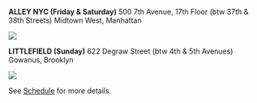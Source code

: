 **ALLEY NYC (Friday & Saturday)**
500 7th Avenue, 17th Floor
(btw 37th & 38th Streets)
Midtown West, Manhattan

[![](http://maps.googleapis.com/maps/api/staticmap?center=40.753142,-73.989379&zoom=13&size=600x300&maptype=roadmap&sensor=false&markers=color:red%7Clabel:A%7C500%207th%20Ave,%20NY,%20NY)](https://goo.gl/maps/a687u)

**LITTLEFIELD (Sunday)**
622 Degraw Street
(btw 4th & 5th Avenues)
Gowanus, Brooklyn

[![](http://maps.googleapis.com/maps/api/staticmap?center=40.679076,-73.983521&zoom=13&size=600x300&maptype=roadmap&sensor=false&markers=color:red%7Clabel:A%7C622%20Degraw%20St,%20NY,%20NY)](https://goo.gl/maps/6ydKa)


See [Schedule](https://www.hackerleague.org/hackathons/comedy-hack-day-nyc-june-14/wikipages/5397cb93fb86148e43000012) for more details. 



